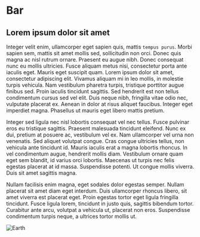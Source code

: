 # Bar

## Lorem ipsum dolor sit amet

Integer velit enim, ullamcorper eget sapien quis, mattis `tempus purus`. Morbi sapien sem, mattis sit amet mollis sed, sollicitudin non orci. Donec quis magna ac nisl rutrum ornare. Praesent eu augue nibh. Donec consequat nunc eu mollis ultricies. Fusce aliquam metus nisi, consectetur porta ante iaculis eget. Mauris eget suscipit quam. Lorem ipsum dolor sit amet, consectetur adipiscing elit. Vivamus aliquam mi in leo mollis, in molestie turpis vehicula. Nam vestibulum pharetra turpis, tristique porttitor augue finibus sed. Proin iaculis tincidunt sagittis. Sed hendrerit est non tellus condimentum cursus sed vel elit. Duis neque nibh, fringilla vitae odio nec, vulputate placerat ex. Aenean in dolor at risus aliquet faucibus. Integer eget imperdiet magna. Phasellus ut mauris eget libero mattis pretium.

Integer sed ligula nec nisl lobortis consequat vel nec tellus. Fusce pulvinar eros eu tristique sagittis. Praesent malesuada tincidunt eleifend. Nunc ex dui, pretium at posuere ac, vestibulum vel ex. Nam ullamcorper vel urna non venenatis. Sed aliquet volutpat congue. Cras congue ultricies tellus, non vehicula ante tincidunt id. Mauris iaculis erat a magna lobortis rhoncus. In vel condimentum augue, hendrerit mollis diam. Vestibulum ornare quam eget sem blandit, id varius orci lobortis. Maecenas ut turpis nec felis egestas placerat at id massa. Suspendisse potenti. Ut congue mollis viverra. Duis sit amet sagittis magna.

Nullam facilisis enim magna, eget sodales dolor egestas semper. Nullam placerat sit amet diam eget interdum. Duis ullamcorper rhoncus libero, sit amet viverra est placerat eget. Proin egestas tortor eget ligula fringilla tincidunt. Fusce ligula lorem, tincidunt in justo quis, sagittis bibendum tortor. Curabitur ante arcu, volutpat a vehicula ut, placerat non eros. Suspendisse condimentum turpis neque, a ultrices tortor mollis ut.

<img src="/build/dummy/earth.jpg" alt="Earth"/>
